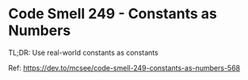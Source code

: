 # Code Smell 249 - Constants as Numbers

TL;DR: Use real-world constants as constants

Ref: https://dev.to/mcsee/code-smell-249-constants-as-numbers-568
